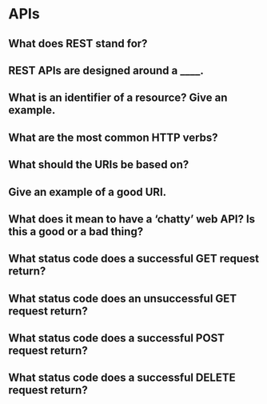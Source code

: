 # APIs

## What does REST stand for?

## REST APIs are designed around a ____.

## What is an identifier of a resource? Give an example.

## What are the most common HTTP verbs?

## What should the URIs be based on?

## Give an example of a good URI.

## What does it mean to have a ‘chatty’ web API? Is this a good or a bad thing?

## What status code does a successful GET request return?

## What status code does an unsuccessful GET request return?

## What status code does a successful POST request return?

## What status code does a successful DELETE request return?

